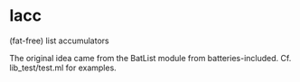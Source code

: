 lacc
====

(fat-free) list accumulators

The original idea came from the BatList module from batteries-included.
Cf. lib_test/test.ml for examples.

